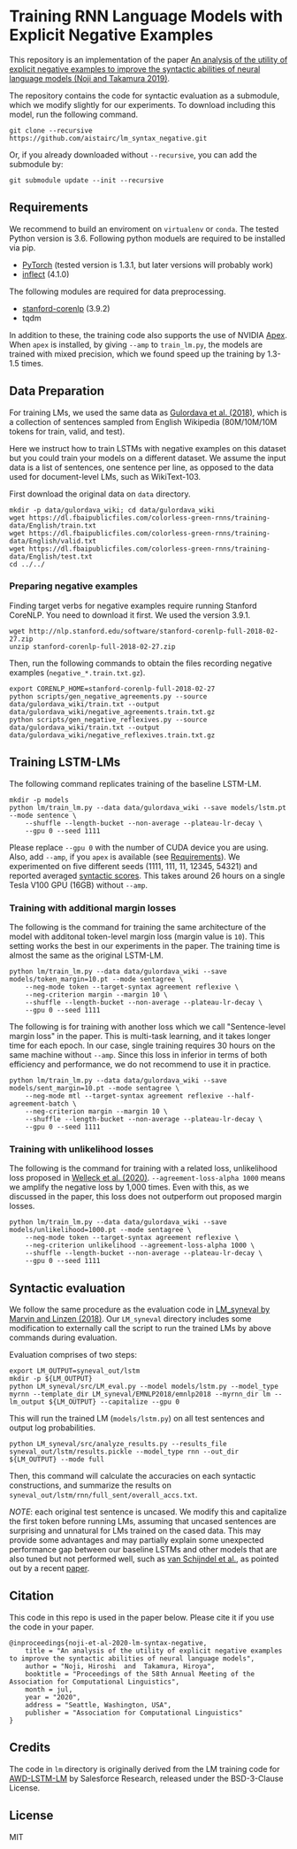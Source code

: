 # Training RNN Language Models with Explicit Negative Examples

This repository is an implementation of the paper [An analysis of the utility of explicit negative examples to improve the syntactic abilities of neural language models (Noji and Takamura 2019)](https://arxiv.org/abs/2004.02451).

The repository contains the code for syntactic evaluation as a submodule, which we modify slightly for our experiments.
To download including this model, run the following command.
```
git clone --recursive https://github.com/aistairc/lm_syntax_negative.git
```

Or, if you already downloaded without `--recursive`, you can add the submodule by:
```
git submodule update --init --recursive
```

## Requirements

We recommend to build an enviroment on `virtualenv` or `conda`.
The tested Python version is 3.6. Following python moduels are required to be installed via pip.

- [PyTorch](https://pytorch.org) (tested version is 1.3.1, but later versions will probably work)
- [inflect](https://pypi.org/project/inflect/) (4.1.0)

The following modules are required for data preprocessing.
- [stanford-corenlp](https://pypi.org/project/stanford-corenlp/) (3.9.2)
- tqdm

In addition to these, the training code also supports the use of NVIDIA [Apex](https://github.com/NVIDIA/apex). When `apex` is installed, by giving `--amp` to `train_lm.py`, the models are trained with mixed precision, which we found speed up the training by 1.3-1.5 times.

## Data Preparation

For training LMs, we used the same data as [Gulordava et al. (2018)](https://github.com/facebookresearch/colorlessgreenRNNs), which is a collection of sentences sampled from English Wikipedia (80M/10M/10M tokens for train, valid, and test).

Here we instruct how to train LSTMs with negative examples on this dataset but you could train your models on a different dataset.
We assume the input data is a list of sentences, one sentence per line, as opposed to the data used for document-level LMs, such as WikiText-103.

First download the original data on `data` directory.
```
mkdir -p data/gulordava_wiki; cd data/gulordava_wiki
wget https://dl.fbaipublicfiles.com/colorless-green-rnns/training-data/English/train.txt
wget https://dl.fbaipublicfiles.com/colorless-green-rnns/training-data/English/valid.txt
wget https://dl.fbaipublicfiles.com/colorless-green-rnns/training-data/English/test.txt
cd ../../
```

### Preparing negative examples

Finding target verbs for negative examples require running Stanford CoreNLP. You need to download it first. We used the version 3.9.1.
```
wget http://nlp.stanford.edu/software/stanford-corenlp-full-2018-02-27.zip
unzip stanford-corenlp-full-2018-02-27.zip
```

Then, run the following commands to obtain the files recording negative examples (`negative_*.train.txt.gz`).

```
export CORENLP_HOME=stanford-corenlp-full-2018-02-27
python scripts/gen_negative_agreements.py --source data/gulordava_wiki/train.txt --output data/gulordava_wiki/negative_agreements.train.txt.gz
python scripts/gen_negative_reflexives.py --source data/gulordava_wiki/train.txt --output data/gulordava_wiki/negative_reflexives.train.txt.gz
```

## Training LSTM-LMs

The following command replicates training of the baseline LSTM-LM.
```
mkdir -p models
python lm/train_lm.py --data data/gulordava_wiki --save models/lstm.pt --mode sentence \
    --shuffle --length-bucket --non-average --plateau-lr-decay \
    --gpu 0 --seed 1111
```
Please replace `--gpu 0` with the number of CUDA device you are using. Also, add `--amp`, if you `apex` is available (see [Requirements](#requirements)).
We experimented on five different seeds (1111, 111, 11, 12345, 54321) and reported averaged [syntactic scores](#syntactic_evaluation).
This takes around 26 hours on a single Tesla V100 GPU (16GB) without `--amp`.

### Training with additional margin losses

The following is the command for training the same architecture of the model with additonal token-level margin loss (margin value is `10`).
This setting works the best in our experiments in the paper.
The training time is almost the same as the original LSTM-LM.
```
python lm/train_lm.py --data data/gulordava_wiki --save models/token_margin=10.pt --mode sentagree \
    --neg-mode token --target-syntax agreement reflexive \
    --neg-criterion margin --margin 10 \
    --shuffle --length-bucket --non-average --plateau-lr-decay \
    --gpu 0 --seed 1111
```

The following is for training with another loss which we call "Sentence-level margin loss" in the paper.
This is multi-task learning, and it takes longer time for each epoch.
In our case, single training requires 30 hours on the same machine without `--amp`.
Since this loss in inferior in terms of both efficiency and performance, we do not recommend to use it in practice.
```
python lm/train_lm.py --data data/gulordava_wiki --save models/sent_margin=10.pt --mode sentagree \
    --neg-mode mtl --target-syntax agreement reflexive --half-agreement-batch \
    --neg-criterion margin --margin 10 \
    --shuffle --length-bucket --non-average --plateau-lr-decay \
    --gpu 0 --seed 1111
```

### Training with unlikelihood losses

The following is the command for training with a related loss, unlikelihood loss proposed in [Welleck et al. (2020)](https://openreview.net/forum?id=SJeYe0NtvH).
`--agreement-loss-alpha 1000` means we amplify the negative loss by 1,000 times.
Even with this, as we discussed in the paper, this loss does not outperform out proposed margin losses.
```
python lm/train_lm.py --data data/gulordava_wiki --save models/unlikelihood=1000.pt --mode sentagree \
    --neg-mode token --target-syntax agreement reflexive \
    --neg-criterion unlikelihood --agreement-loss-alpha 1000 \
    --shuffle --length-bucket --non-average --plateau-lr-decay \
    --gpu 0 --seed 1111
```

## Syntactic evaluation

We follow the same procedure as the evaluation code in [LM_syneval by Marvin and Linzen (2018)](https://github.com/BeckyMarvin/LM_syneval).
Our `LM_syneval` directory includes some modification to externally call the script to run the trained LMs by above commands during evaluation.

Evaluation comprises of two steps:

```
export LM_OUTPUT=syneval_out/lstm
mkdir -p ${LM_OUTPUT}
python LM_syneval/src/LM_eval.py --model models/lstm.py --model_type myrnn --template_dir LM_syneval/EMNLP2018/emnlp2018 --myrnn_dir lm --lm_output ${LM_OUTPUT} --capitalize --gpu 0
```
This will run the trained LM (`models/lstm.py`) on all test sentences and output log probabilities.

```
python LM_syneval/src/analyze_results.py --results_file syneval_out/lstm/results.pickle --model_type rnn --out_dir ${LM_OUTPUT} --mode full
```
Then, this command will calculate the accuracies on each syntactic constructions, and summarize the results on `syneval_out/lstm/rnn/full_sent/overall_accs.txt`.

*NOTE*: each original test sentence is uncased.
We modify this and capitalize the first token before running LMs, assuming that uncased sentences are surprising and unnatural for LMs trained on the cased data.
This may provide some advantages and may partially explain some unexpected performance gap between our baseline LSTMs and other models that are also tuned but not performed well, such as [van Schijndel et al.](https://www.aclweb.org/anthology/D19-1592/), as pointed out by a recent [paper](https://arxiv.org/abs/2005.00187).

## Citation

This code in this repo is used in the paper below. Please cite it if you use the code in your paper.

```
@inproceedings{noji-et-al-2020-lm-syntax-negative,
    title = "An analysis of the utility of explicit negative examples to improve the syntactic abilities of neural language models",
    author = "Noji, Hiroshi  and  Takamura, Hiroya",
    booktitle = "Proceedings of the 58th Annual Meeting of the Association for Computational Linguistics",
    month = jul,
    year = "2020",
    address = "Seattle, Washington, USA",
    publisher = "Association for Computational Linguistics"
}

```

## Credits

The code in `lm` directory is originally derived from the LM training code for [AWD-LSTM-LM](https://github.com/salesforce/awd-lstm-lm) by Salesforce Research, released under the BSD-3-Clause License.

## License

MIT
